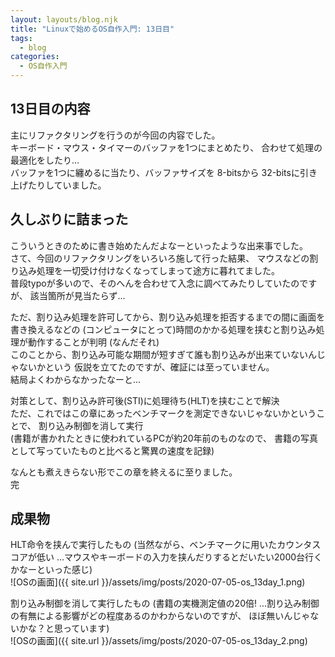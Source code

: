 ```yaml
---
layout: layouts/blog.njk
title: "Linuxで始めるOS自作入門: 13日目"
tags:
  - blog
categories:
  - OS自作入門
---
```


## 13日目の内容
主にリファクタリングを行うのが今回の内容でした。  
キーボード・マウス・タイマーのバッファを1つにまとめたり、
合わせて処理の最適化をしたり...  
バッファを1つに纏めるに当たり、バッファサイズを 8-bitsから 32-bitsに引き上げたりしていました。

## 久しぶりに詰まった
こういうときのために書き始めたんだよなーといったような出来事でした。  
さて、今回のリファクタリングをいろいろ施して行った結果、
マウスなどの割り込み処理を一切受け付けなくなってしまって途方に暮れてました。  
普段typoが多いので、そのへんを合わせて入念に調べてみたりしていたのですが、
該当箇所が見当たらず...  

ただ、割り込み処理を許可してから、割り込み処理を拒否するまでの間に画面を書き換えるなどの
(コンピュータにとって)時間のかかる処理を挟むと割り込み処理が動作することが判明
(なんだそれ)  
このことから、割り込み可能な期間が短すぎて誰も割り込みが出来ていないんじゃないかという
仮説を立てたのですが、確証には至っていません。  
結局よくわからなかったなーと...

対策として、割り込み許可後(STI)に処理待ち(HLT)を挟むことで解決  
ただ、これではこの章にあったベンチマークを測定できないじゃないかということで、
割り込み制御を消して実行  
(書籍が書かれたときに使われているPCが約20年前のものなので、
書籍の写真として写っていたものと比べると驚異の速度を記録)

なんとも煮えきらない形でこの章を終えるに至りました。  
完

## 成果物
HLT命令を挟んで実行したもの
(当然ながら、ベンチマークに用いたカウンタスコアが低い
...マウスやキーボードの入力を挟んだりするとだいたい2000台行くかなーといった感じ)  
![OSの画面]({{ site.url }}/assets/img/posts/2020-07-05-os_13day_1.png)

割り込み制御を消して実行したもの
(書籍の実機測定値の20倍!
...割り込み制御の有無による影響がどの程度あるのかわからないのですが、
ほぼ無いんじゃないかな？と思っています)  
![OSの画面]({{ site.url }}/assets/img/posts/2020-07-05-os_13day_2.png)

